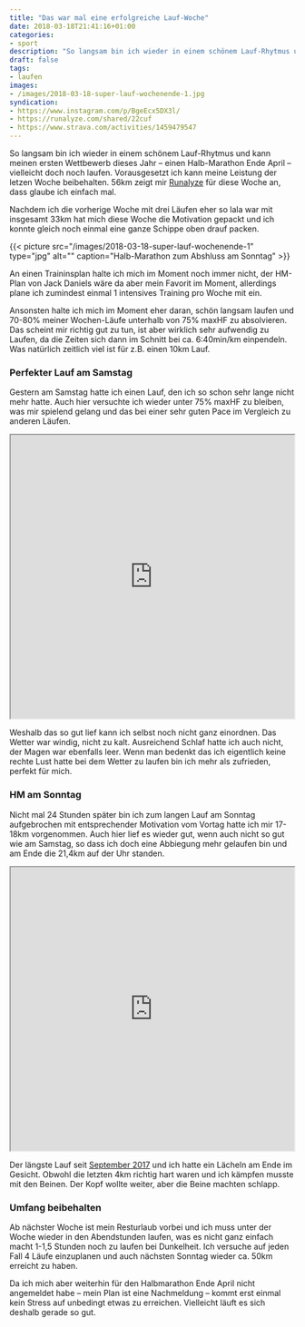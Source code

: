 ```yaml
---
title: "Das war mal eine erfolgreiche Lauf-Woche"
date: 2018-03-18T21:41:16+01:00
categories:
- sport
description: "So langsam bin ich wieder in einem schönem Lauf-Rhytmus und kann meinen ersten Wettbewerb dieses Jahr – einen Halb-Marathon Ende April – vielleicht doch noch laufen. Vorausgesetzt ich kann meine Leistung der letzen Woche beibehalten. 56km zeigt mir  für diese Woche an, dass glaube ich einfach mal. Kein Mimimi in diesem Post!"
draft: false
tags:
- laufen
images:
- /images/2018-03-18-super-lauf-wochenende-1.jpg
syndication:
- https://www.instagram.com/p/BgeEcx5DX3l/
- https://runalyze.com/shared/22cuf
- https://www.strava.com/activities/1459479547
---
```




So langsam bin ich wieder in einem schönem Lauf-Rhytmus und kann meinen ersten Wettbewerb dieses Jahr – einen Halb-Marathon Ende April – vielleicht doch noch laufen. Vorausgesetzt ich kann meine Leistung der letzen Woche beibehalten. 56km zeigt mir [Runalyze](https://runalyze.com) für diese Woche an, dass glaube ich einfach mal.

<!--more-->

Nachdem ich die vorherige Woche mit drei Läufen eher so lala war mit insgesamt 33km hat mich diese Woche die Motivation gepackt und ich konnte gleich noch einmal eine ganze Schippe oben drauf packen.

{{< picture src="/images/2018-03-18-super-lauf-wochenende-1" type="jpg" alt="" caption="Halb-Marathon zum Abshluss am Sonntag" >}}

An einen Traininsplan halte ich mich im Moment noch immer nicht, der HM-Plan von Jack Daniels wäre da aber mein Favorit im Moment, allerdings plane ich zumindest einmal 1 intensives Training pro Woche mit ein.

Ansonsten halte ich mich im Moment eher daran, schön langsam laufen und 70-80% meiner Wochen-Läufe unterhalb von 75% maxHF zu absolvieren. Das scheint mir richtig gut zu tun, ist aber wirklich sehr aufwendig zu Laufen, da die Zeiten sich dann im Schnitt bei ca. 6:40min/km einpendeln. Was natürlich zeitlich viel ist für z.B. einen 10km Lauf.

### Perfekter Lauf am Samstag

Gestern am Samstag hatte ich einen Lauf, den ich so schon sehr lange nicht mehr hatte. Auch hier versuchte ich wieder unter 75% maxHF zu bleiben, was mir spielend gelang und das bei einer sehr guten Pace im Vergleich zu anderen Läufen.

<iframe style="padding:0;margin:0 auto;display:block;max-width:100%;" src="https://runalyze.com/shared/229wf?mode=iframe&utm_medium=referral&utm_source=iframe" width="500" height="500"></iframe>

Weshalb das so gut lief kann ich selbst noch nicht ganz einordnen. Das Wetter war windig, nicht zu kalt. Ausreichend Schlaf hatte ich auch nicht, der Magen war ebenfalls leer. Wenn man bedenkt das ich eigentlich keine rechte Lust hatte bei dem Wetter zu laufen bin ich mehr als zufrieden, perfekt für mich.

### HM am Sonntag

Nicht mal 24 Stunden später bin ich zum langen Lauf am Sonntag aufgebrochen mit entsprechender Motivation vom Vortag hatte ich mir 17-18km vorgenommen. Auch hier lief es wieder gut, wenn auch nicht so gut wie am Samstag, so dass ich doch eine Abbiegung mehr gelaufen bin und am Ende die 21,4km auf der Uhr standen.

<iframe style="padding:0;margin:0 auto;display:block;max-width:100%;" src="https://runalyze.com/shared/22cuf?mode=iframe&utm_medium=referral&utm_source=iframe" width="500" height="500"></iframe>

Der längste Lauf seit [September 2017](https://runalyze.com/shared/1mooi) und ich hatte ein Lächeln am Ende im Gesicht. Obwohl die letzten 4km richtig hart waren und ich kämpfen musste mit den Beinen. Der Kopf wollte weiter, aber die Beine machten schlapp.

### Umfang beibehalten

Ab nächster Woche ist mein Resturlaub vorbei und ich muss unter der Woche wieder in den Abendstunden laufen, was es nicht ganz einfach macht 1-1,5 Stunden noch zu laufen bei Dunkelheit. Ich versuche auf jeden Fall 4 Läufe einzuplanen und auch nächsten Sonntag wieder ca. 50km erreicht zu haben.

Da ich mich aber weiterhin für den Halbmarathon Ende April nicht angemeldet habe – mein Plan ist eine Nachmeldung – kommt erst einmal kein Stress auf unbedingt etwas zu erreichen. Vielleicht läuft es sich deshalb gerade so gut.

